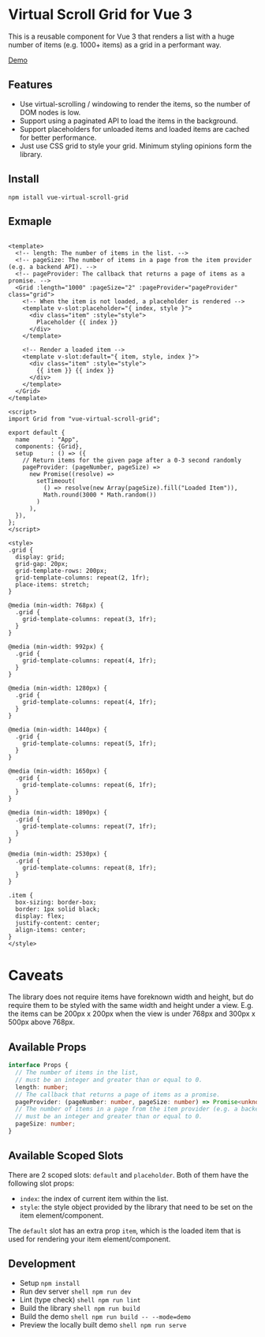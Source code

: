 # Virtual Scroll Grid for Vue 3

This is a reusable component for Vue 3 that renders a list with a huge number of
items (e.g. 1000+ items) as a grid in a performant way.

[Demo][demo]

## Features

- Use virtual-scrolling / windowing to render the items, so the number of DOM
  nodes is low.
- Support using a paginated API to load the items in the background.
- Support placeholders for unloaded items and loaded items are cached for better
  performance.
- Just use CSS grid to style your grid. Minimum styling opinions form the
  library.

## Install

```shell
npm istall vue-virtual-scroll-grid
```

## Exmaple

```vue

<template>
  <!-- length: The number of items in the list. -->
  <!-- pageSize: The number of items in a page from the item provider (e.g. a backend API). -->
  <!-- pageProvider: The callback that returns a page of items as a promise. -->
  <Grid :length="1000" :pageSize="2" :pageProvider="pageProvider" class="grid">
    <!-- When the item is not loaded, a placeholder is rendered -->
    <template v-slot:placeholder="{ index, style }">
      <div class="item" :style="style">
        Placeholder {{ index }}
      </div>
    </template>

    <!-- Render a loaded item -->
    <template v-slot:default="{ item, style, index }">
      <div class="item" :style="style">
        {{ item }} {{ index }}
      </div>
    </template>
  </Grid>
</template>

<script>
import Grid from "vue-virtual-scroll-grid";

export default {
  name      : "App",
  components: {Grid},
  setup     : () => ({
    // Return items for the given page after a 0-3 second randomly
    pageProvider: (pageNumber, pageSize) =>
      new Promise((resolve) =>
        setTimeout(
          () => resolve(new Array(pageSize).fill("Loaded Item")),
          Math.round(3000 * Math.random())
        )
      ),
  }),
};
</script>

<style>
.grid {
  display: grid;
  grid-gap: 20px;
  grid-template-rows: 200px;
  grid-template-columns: repeat(2, 1fr);
  place-items: stretch;
}

@media (min-width: 768px) {
  .grid {
    grid-template-columns: repeat(3, 1fr);
  }
}

@media (min-width: 992px) {
  .grid {
    grid-template-columns: repeat(4, 1fr);
  }
}

@media (min-width: 1280px) {
  .grid {
    grid-template-columns: repeat(4, 1fr);
  }
}

@media (min-width: 1440px) {
  .grid {
    grid-template-columns: repeat(5, 1fr);
  }
}

@media (min-width: 1650px) {
  .grid {
    grid-template-columns: repeat(6, 1fr);
  }
}

@media (min-width: 1890px) {
  .grid {
    grid-template-columns: repeat(7, 1fr);
  }
}

@media (min-width: 2530px) {
  .grid {
    grid-template-columns: repeat(8, 1fr);
  }
}

.item {
  box-sizing: border-box;
  border: 1px solid black;
  display: flex;
  justify-content: center;
  align-items: center;
}
</style>
```

# Caveats

The library does not require items have foreknown width and height, but do
require them to be styled with the same width and height under a view. E.g. the
items can be 200px x 200px when the view is under 768px and 300px x 500px above
768px.

## Available Props

```ts
interface Props {
  // The number of items in the list,
  // must be an integer and greater than or equal to 0.
  length: number;
  // The callback that returns a page of items as a promise.
  pageProvider: (pageNumber: number, pageSize: number) => Promise<unknown[]>
  // The number of items in a page from the item provider (e.g. a backend API),
  // must be an integer and greater than or equal to 0.
  pageSize: number;
}
```

## Available Scoped Slots

There are 2 scoped slots: `default` and `placeholder`. Both of them have the
following slot props:

- `index`: the index of current item within the list.
- `style`: the style object provided by the library that need to be set on the
  item element/component.

The `default` slot has an extra prop `item`, which is the loaded item that is
used for rendering your item element/component.

## Development

- Setup `npm install`
- Run dev server `shell npm run dev `
- Lint (type check) `shell npm run lint `
- Build the library `shell npm run build `
- Build the demo `shell npm run build -- --mode=demo `
- Preview the locally built demo `shell npm run serve `

[demo]: https://vue-virtual-scroll-grid.netlify.app/
